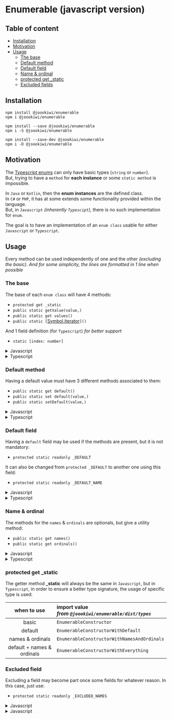 # Enumerable (javascript version)

## Table of content
 * [Installation](#installation)
 * [Motivation](#motivation)
 * [Usage](#usage)
   * [The base](#the-base)
   * [Default method](#default-method)
   * [Default field](#default-field)
   * [Name & ordinal](#name--ordinal)
   * [protected get _static](#protected-get-_static)
   * [Excluded fields](#excluded-field)

## Installation

```
npm install @joookiwi/enumerable
npm i @joookiwi/enumerable

npm install --save @joookiwi/enumerable
npm i -S @joookiwi/enumerable

npm install --save-dev @joookiwi/enumerable
npm i -D @joookiwi/enumerable
```

## Motivation

The [Typescript enums](https://www.typescriptlang.org/docs/handbook/enums.html#handbook-content)
can only have basic types (`string` or `number`).<br/>
But, trying to have a `method` for **each instance** or some `static method` is impossible.

In `Java` or `Kotlin`, then the **enum instances** are the defined class.<br/>
In `C#` or `PHP`, it has at some extends some functionality provided within the language.<br/>
But, in `Javascript` _(inherently `Typescipt`)_, there is no such implementation for `enum`.

The goal is to have an implementation of an `enum class` usable for either `Javascript` or `Typescript`.<br/>

## Usage

Every method can be used independently of one and the other _(excluding the basic)_.
_And for some simplicity, the lines are formatted in 1 line when possible_

### The base

The base of each `enum class` will have 4 methods:
 - `protected get _static`
 - `public static getValue(value,)`
 - `public static get values()`
 - `public static [`[Symbol.iterator](https://developer.mozilla.org/docs/Web/JavaScript/Reference/Global_Objects/Symbol/iterator)`]()`

And 1 field definition (for `Typescript`) _for better support_
 - `static [index: number]`

<details>
<summary>Javascript</summary>

```javascript
import {Enum} from "@joookiwi/enumerable"

class Example extends Enum {

    get _static() { return Example }

    static getValue(value,) { return Enum.getValueOn(this, value,) }
    static get values() { return Enum.getValuesOn(this,) }
    static [Symbol.iterator]() { return this.values[Symbol.iterator]() }

}
```
</details>
<details>
<summary>Typescript</summary>

```typescript
// Example.ts
import {Enum} from "@joookiwi/enumerable"
import type {CollectionHolder, EnumerableConstructor, PossibleValueByEnumerable} from "@joookiwi/enumerable/dist/types"
import type {Names, Ordinals} from "./Example.types"

class Example extends Enum<Ordinals, Names> {

    public static A = new Example()
    public static B = new Example()
    public static C = new Example()

    static [index: number]: Example

    private constructor() { super() }

    protected override get _static(): EnumerableConstructor<Ordinals, Names> { return Example }

    public static getValue(value: PossibleValueByEnumerable<Example>,): Example {
        return Enum.getValueOn(this, value,)
    }

    public static get values(): CollectionHolder<Example> {
        return Enum.getValuesOn(this,)
    }

    public static [Symbol.iterator](): Iterator<Example> {
        return this.values[Symbol.iterator]()
    }

}
```

```typescript
// Example.types.ts
enum Enum {
    A, B, C,
}

export type Names = keyof typeof Enum
export type Ordinals = typeof Enum[Names]

```

</details>

### Default method

Having a default value must have 3 different methods associated to them:
 - `public static get default()`
 - `public static set default(value,)`
 - `public static setDefault(value,)`

<details>
<summary>Javascript</summary>

```javascript
class Example extends Enum {

    static get default() { return Enum.getDefaultOn(this,) }
    static set default(value,) { Enum.setDefaultOn(this, value,) }
    static setDefault(value,) { return Enum.setDefaultOn(this, value,) }

}
```
</details>
<details>
<summary>Typescript</summary>

```typescript
import type {PossibleValueByEnumerable} from "@joookiwi/enumerable/dist/types"
import type {Names, Ordinals} from "./Example.types"

class Example extends Enum<Ordinals, Names> {

    public static get default(): Example {
        return Enum.getDefaultOn(this,)
    }

    public static set default(value: PossibleValueByEnumerable<Example>,) {
        Enum.setDefaultOn(this, value,)
    }

    public static setDefault(value: PossibleValueByEnumerable<Example>,): typeof Example {
        return Enum.setDefaultOn(this, value,)
    }

}
```
</details>

### Default field

Having a `default` field may be used if the methods are present,
but it is not mandatory:
 - `protected static readonly _DEFAULT`

It can also be changed from `protected _DEFAULT` to another one using this field:
- `protected static readonly _DEFAULT_NAME`

<details>
<summary>Javascript</summary>

```javascript
class Example extends Enum {

    static _DEFAULT = Example.A

}

class AnotherExample extends Enum {

    static _DEFAULT_NAME = "_ANOTHER_NAME"
    static _ANOTHER_NAME = AnotherExample.A

}
```
</details>
<details>
<summary>Typescript</summary>

```typescript
class Example extends Enum<Ordinals, Names> {

   protected static override readonly _DEFAULT = Example.A

}

class AnotherExample extends Enum<Ordinals, Names> {

   protected static override readonly _DEFAULT_NAME = "_ANOTHER_NAME"
   protected static override readonly _ANOTHER_NAME = AnotherExample.A

}
```
</details>

### Name & ordinal

The methods for the `names` & `ordinals` are optionals,
but give a utility method:
 - `public static get names()`
 - `public static get ordinals()`

<details>
<summary>Javascript</summary>

```javascript
class Example extends Enum {

    public static get names() { return Enum.getNamesOn(this,) }
    public static get ordinals() { return Enum.getNamesOn(this,) }

}
```
</details>
<details>
<summary>Typescript</summary>

```typescript
import type {CollectionHolder} from "@joookiwi/enumerable/dist/types"
import type {Names, Ordinals} from "./Example.types"

class Example extends Enum<Ordinals, Names> {

    public static get names(): CollectionHolder<Names> {
        return Enum.getNamesOn(this,)
    }

    public static get ordinals(): CollectionHolder<Ordinals> {
        return Enum.getNamesOn(this,)
    }

}
```
</details>

### protected get _static

The getter method **_static** will always be the same in `Javascript`,
but in `Typescript`, in order to ensure a better type signature,
the usage of specific type is used:

|        when to use         | import value<br/>_from `@joookiwi/enumerable/dist/types`_                |
|:--------------------------:|:-------------------------------------------------------------------------|
|           basic            | `EnumerableConstructor`                                                  |
|          default           | `EnumerableConstructorWithDefault`                                       |
|      names & ordinals      | `EnumerableConstructorWithNamesAndOrdinals`                              |
| default + names & ordinals | `EnumerableConstructorWithEverything`                                    |

### Excluded field

Excluding a field may become part once some fields for whatever reason.
In this case, just use:
 - `protected static readonly _EXCLUDED_NAMES`

<details>
<summary>Javascript</summary>

```javascript
class Example extends Enum {

    static A = new Example()
    static B = new Example()
    static C = new Example()
    static D = someReason ? this.A : this.B
    static SOME_FIELD = this.D

   _EXCLUDED_NAMES = ['D', "SOME_FIELD",]

}
```
</details>
<details>
<summary>Javascript</summary>

```typescript
class Example extends Enum<Ordinals, Names> {

    public static readonly A = new Example()
    public static readonly B = new Example()
    public static readonly C = new Example()
    public static readonly D = someReason ? this.A : this.B
    public static readonly SOME_FIELD = this.D

    protected static override readonly _EXCLUDED_NAMES = ['D', "SOME_FIELD",]

}
```
</details>